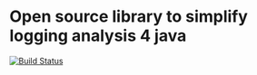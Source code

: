 # Open source library to simplify logging analysis 4 java
 
[![Build Status](https://travis-ci.org/Hippoom/scaleworks-analytics-eco.svg?branch=master)](https://travis-ci.org/Hippoom/scaleworks-analytics-eco)


